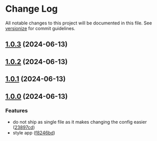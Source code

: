 # Change Log

All notable changes to this project will be documented in this file. See [versionize](https://github.com/versionize/versionize) for commit guidelines.

<a name="1.0.3"></a>
## [1.0.3](https://www.github.com/mu88/ElectronWebsiteWrapper/releases/tag/v1.0.3) (2024-06-13)

<a name="1.0.2"></a>
## [1.0.2](https://www.github.com/mu88/ElectronWebsiteWrapper/releases/tag/v1.0.2) (2024-06-13)

<a name="1.0.1"></a>
## [1.0.1](https://www.github.com/mu88/ElectronWebsiteWrapper/releases/tag/v1.0.1) (2024-06-13)

<a name="1.0.0"></a>
## [1.0.0](https://www.github.com/mu88/ElectronWebsiteWrapper/releases/tag/v1.0.0) (2024-06-13)

### Features

* do not ship as single file as it makes changing the config easier ([23897cd](https://www.github.com/mu88/ElectronWebsiteWrapper/commit/23897cd21e1015482f522a92bdc448ae94a6ed49))
* style app ([f8246bd](https://www.github.com/mu88/ElectronWebsiteWrapper/commit/f8246bda24d5167bb8aeb97847eab1fd6d9ae19a))

